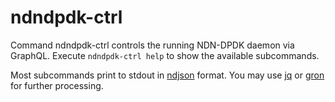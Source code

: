 # ndndpdk-ctrl

Command ndndpdk-ctrl controls the running NDN-DPDK daemon via GraphQL.
Execute `ndndpdk-ctrl help` to show the available subcommands.

Most subcommands print to stdout in [ndjson](https://github.com/ndjson/ndjson-spec) format.
You may use [jq](https://stedolan.github.io/jq/) or [gron](https://github.com/tomnomnom/gron) for further processing.
